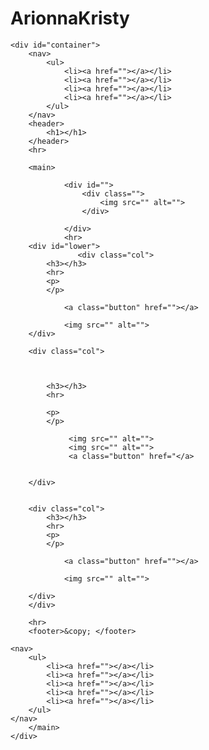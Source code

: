 # ArionnaKristy
<html lang="en">

<head>
    <meta charset="UTF-8">
    <meta name="viewport" content="width=device-width, initial-scale=1.0">
    <title></title>
    <link rel="preconnect" href="https://fonts.googleapis.com">
<link rel="preconnect" href="https://fonts.gstatic.com" crossorigin>
<link href="https://fonts.googleapis.com/css2?family=Lilita+One&display=swap" rel="stylesheet">
    <link rel="stylesheet" href="css/styles.css">
    <link rel="icon" type="image/png" sizes="32x32" href="">
</head>

<body>
    

    <div id="container">
        <nav>
            <ul>
                <li><a href=""></a></li>
                <li><a href=""></a></li>
                <li><a href=""></a></li>
                <li><a href=""></a></li>
            </ul>
        </nav>
        <header>
            <h1></h1>
        </header>
        <hr>

        <main>

                <div id="">
                    <div class="">
                        <img src="" alt="">
                    </div>

                </div>
                <hr>
        <div id="lower"> 
                   <div class="col">   
            <h3></h3>
            <hr>
            <p>
            </p>
<p>
</p>
<p>
</p>
             
                <a class="button" href=""></a>
            
                <img src="" alt="">
        </div>

        <div class="col">   



            <h3></h3>
            <hr>
         
            <p>
            </p>
            
                 <img src="" alt="">
                 <img src="" alt="">
                 <a class="button" href="</a>
                
                   
        </div>


        <div class="col">   
            <h3></h3>
            <hr>
            <p> 
            </p>
            
                <a class="button" href=""></a>
                
                <img src="" alt="">
            
        </div>
        </div>
        
        <hr>
        <footer>&copy; </footer>

    <nav>
        <ul>
            <li><a href=""></a></li>
            <li><a href=""></a></li>
            <li><a href=""></a></li>
            <li><a href=""></a></li>
            <li><a href=""></a></li>
        </ul>
    </nav>
        </main>
    </div>
</body>
</html>